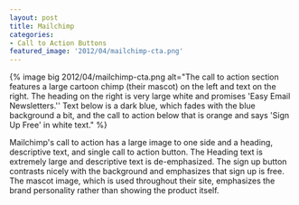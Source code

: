 ```yaml
---
layout: post
title: Mailchimp
categories:
- Call to Action Buttons
featured_image: '2012/04/mailchimp-cta.png'
---
```

{% image big 2012/04/mailchimp-cta.png alt="The call to action section features a large cartoon chimp (their mascot) on the left and text on the right. The heading on the right is very large white and promises 'Easy Email Newsletters.'' Text below is a dark blue, which fades with the blue background a bit, and the call to action below that is orange and says 'Sign Up Free' in white text." %}

Mailchimp's call to action has a large image to one side and a heading, descriptive text, and single call to action button. The Heading text is extremely large and descriptive text is de-emphasized. The sign up button contrasts nicely with the background and emphasizes that sign up is free. The mascot image, which is used throughout their site, emphasizes the brand personality rather than showing the product itself.